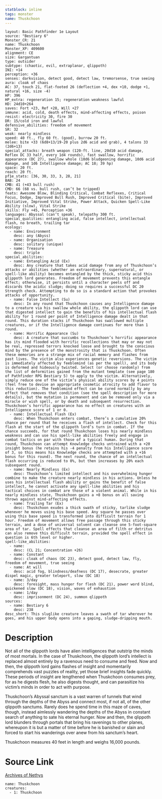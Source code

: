 ```yaml
---
statblock: inline
tags: monster
name: Thuskchoon
---
```

```statblock
layout: Basic Pathfinder 1e Layout
source: "Bestiary 6"
Monster_CR: 21
name: Thuskchoon
Monster_XP: 409600
alignment: CE
size: Gargantuan
type: outsider
subtype: (chaotic, evil, extraplanar, qlippoth)
INI: +14
perception: +36
senses: darkvision, detect good, detect law, tremorsense, true seeing
aura: cloak of chaos
AC: 37, touch 21, flat-footed 26 (deflection +4, dex +10, dodge +1, natural +16, size -4)
HP: 396
HP_extra: regeneration 15; regeneration weakness lawful
HD: 24d10+264
saves: Fort +23, Ref +28, Will +27
immune: acid, cold, death effects, mind-affecting effects, poison
resist: electricity 30, fire 30
DR: 15/cold iron and lawful
defensive_abilities: freedom of movement
SR: 32
weak: nearly mindless
speed: 40 ft., fly 60 ft. (good), burrow 20 ft.
melee: bite +33 (6d8+13/19-20 plus 2d6 acid and grab), 4 talons 33 (2d6+13)
special_attacks: breath weapon (120-ft. line, 20d10 acid damage, Reflex DC 33 half, every 1d4 rounds), fast swallow, horrific appearance (DC 27), swallow whole (10d6 bludgeoning damage, 10d6 acid damage, and 1d6 Intelligence damage; AC 18; 39 hp)
space: 20 ft.
reach: 20 ft.
pf1e_stats: [36, 30, 33, 3, 28, 21]
BAB: 24
CMB: 41 (+43 bull rush)
CMD: 66 (68 vs. bull rush, can’t be tripped)
feats: Awesome Blow, Blinding Critical, Combat Reflexes, Critical Focus, Dodge, Improved Bull Rush, Improved Critical (bite), Improved Initiative, Improved Vital Strike, Power Attack, Quicken Spell-Like Ability (slow), Vital Strike
skills: Fly +45, Perception +36
languages: Abyssal (can’t speak), telepathy 300 ft.
special_qualities: entangling acid, false intellect, intellectual flash, no breath, trailing tar
ecology:
  - name: Environment
    desc: any (Abyss)
  - name: Organisation
    desc: solitary (unique)
  - name: Treasure
    desc: triple
special_abilities:
  - name: Entangling Acid (Ex)
    desc: Any creature that takes acid damage from any of Thuskchoon’s attacks or abilities (whether an extraordinary, supernatural, or spell-like ability) becomes entangled by the thick, sticky acid this qlippoth lord generates. Freedom of movement prevents this entangle effect; otherwise, it persists until a character peels off and discards the acidic sludge; doing so requires a successful DC 20 Strength check. Attempting to do so is a standard action that provokes attacks of opportunity.
  - name: False Intellect (Su)
    desc: In any round that Thuskchoon causes any Intelligence damage to a creature via his swallow whole ability, the qlippoth lord can use that digested intellect to gain the benefits of his intellectual flash ability for 1 round per point of Intelligence damage dealt in that round. This duration stacks if Thuskchoon has swallowed multiple creatures, or if the Intelligence damage continues for more than 1 round.
  - name: Horrific Appearance (Su)
    desc: A creature that succumbs to Thuskchoon’s horrific appearance has its mind flooded with horrific recollections that may or may not be real, repressed terrors knocked loose and brought to the conscious mind by the presence of the monstrosity that is Thuskchoon. Often these memories are a strange mix of racial memory and flashes from past lives. The victim also experiences genetic reversions. The victim is immediately affected by feeblemind (as per the spell), and its body is deformed and hideously twisted. Select (or choose randomly) from the list of deformities gained from the mutant template (see page 180 of Pathfinder RPG Bestiary 5) to apply to the victim. Alternatively, simply reduce one of the victim’s physical ability scores by 4 points (feel free to devise an appropriate cosmetic atrocity to add flavor to this reduction). The feeblemind effect can be cured normally by any effect that removes that condition (see the spell description for more details), but the mutation is permanent and can be removed only via a miracle or wish spell, or by death and subsequent resurrection. Thuskchoon’s horrific appearance has no effect on creatures with an Intelligence score of 1 or 0.
  - name: Intellectual Flash (Ex)
    desc: When Thuskchoon enters combat, there’s a cumulative 20% chance per round that he receives a flash of intellect. Check for this flash at the start of the qlippoth lord’s turn in combat. If the chance succeeds, for that round Thuskchoon loses his nearly mindless weakness and can use his spell-like abilities freely and engage in combat tactics on par with those of a typical human. During that round, Thuskchoon can attempt Knowledge checks untrained with a +20 insight bonus (he retains his -4 penalty from his Intelligence score of 3, so this means his Knowledge checks are attempted with a +16 bonus for this round). The next round, the chance of an intellectual flash occurring is reduced to 0%, but then increases by 20% each subsequent round.
  - name: Nearly Mindless (Ex)
    desc: Thuskchoon’s limited intellect and his overwhelming hunger combine to make the creature nearly mindless in his actions. Unless he uses his intellectual flash ability or gains the benefit of false intellect, he cannot activate any spell-like abilities and his tactical choices in combat are those of a violent animal. While in his nearly mindless state, Thuskchoon gains a +8 bonus on all saving throws against mind-affecting effects.
  - name: Trailing Tar (Ex)
    desc: Thuskchoon exudes a thick swath of sticky, tarlike sludge whenever he moves using his base speed. Any square he passes over using this base speed is transformed into difficult terrain for 1 hour. Freedom of movement allows free passage through this sticky terrain, and a dose of universal solvent can cleanse one 5-foot-square area of tar. Spell effects that cleanse an area of filth or detritus can also remove this difficult terrain, provided the spell effect in question is 6th level or higher.
spell-like_abilities:
  - name:
    desc: (CL 21; Concentration +26)
  - name: Constant
    desc: cloak of chaos (DC 23), detect good, detect law, fly, freedom of movement, true seeing
  - name: At will
    desc: acid fog, blindness/deafness (DC 17), desecrate, greater dispel magic, greater teleport, slow (DC 18)
  - name: 3/day
    desc: foresight, mass hunger for flesh (DC 21), power word blind, quickened slow (DC 18), vision, waves of exhaustion
  - name: 1/day
    desc: imprisonment (DC 24), summon qlippoth
sources:
  - name: Bestiary 6
    desc: 238
desc_short: This sluglike creature leaves a swath of tar wherever he goes, and his upper body opens into a gaping, sludge-dripping mouth.
```
# Description
Not all of the qlippoth lords have alien intelligences that outstrip the minds of most mortals. In the case of Thuskchoon, the qlippoth lord’s intellect is replaced almost entirely by a ravenous need to consume and feed. Now and then, the qlippoth lord gains flashes of insight and momentarily comprehends vast puzzles of reality, yet those brief insights fade quickly. These periods of insight are lengthened when Thuskchoon consumes prey, for as he digests flesh, he also digests thought, and can parasitize his victim’s minds in order to act with purpose. 

Thuskchoon’s Abyssal sanctum is a vast warren of tunnels that wind through the depths of the Abyss and connect most, if not all, of the other qlippoth sanctums. Rarely does he spend time in this maze of caves, though, instead aimlessly wandering the depths of the Abyss in constant search of anything to sate his eternal hunger. Now and then, the qlippoth lord blunders through portals that bring his ravenings to other planes, whereupon it is but a matter of time before he is banished or slain and forced to start his wanderings over anew from his sanctum’s heart. 

Thuskchoon measures 40 feet in length and weighs 16,000 pounds.
# Source Link
[Archives of Nethys](https://aonprd.com/MonsterDisplay.aspx?ItemName=Thuskchoon)
```encounter-table
name: Thuskchoon
creatures:
  - 1: Thuskchoon
```
